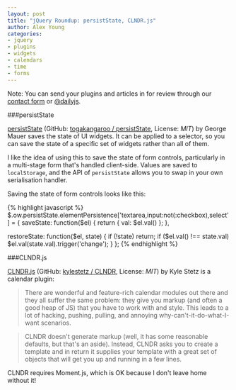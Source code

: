 ```yaml
---
layout: post
title: "jQuery Roundup: persistState, CLNDR.js"
author: Alex Young
categories:
- jquery
- plugins
- widgets
- calendars
- time
- forms
---
```


<div class="intro">
Note: You can send your plugins and articles in for review through our <a href="/contact.html">contact form</a> or <a href="http://twitter.com/dailyjs">@dailyjs</a>.
</div>

###persistState

[persistState](http://togakangaroo.github.io/persistState/) (GitHub: [togakangaroo / persistState](https://github.com/togakangaroo/persistState), License: _MIT_) by George Mauer saves the state of UI widgets.  It can be applied to a selector, so you can save the state of a specific set of widgets rather than all of them.

I like the idea of using this to save the state of form controls, particularly in a multi-stage form that's handled client-side.  Values are saved to `localStorage`, and the API of `persistState` allows you to swap in your own serialisation handler.

Saving the state of form controls looks like this:

{% highlight javascript %}
$.ow.persistState.elementPersistence['textarea,input:not(:checkbox),select'] = {
  saveState: function($el) {
    return { val: $el.val() };
  },

  restoreState: function($el, state) {
    if (!state) return;
    if ($el.val() !== state.val)
      $el.val(state.val).trigger('change');
  }
};
{% endhighlight %}

###CLNDR.js

[CLNDR.js](http://kylestetz.github.io/CLNDR/) (GitHub: [kylestetz / CLNDR](https://github.com/kylestetz/CLNDR), License: _MIT_) by Kyle Stetz is a calendar plugin:

> There are wonderful and feature-rich calendar modules out there and they all suffer the same problem: they give you markup (and often a good heap of JS) that you have to work with and style. This leads to a lot of hacking, pushing, pulling, and annoying why-can't-it-do-what-I-want scenarios.

> CLNDR doesn't generate markup (well, it has some reasonable defaults, but that's an aside). Instead, CLNDR asks you to create a template and in return it supplies your template with a great set of objects that will get you up and running in a few lines.

CLNDR requires Moment.js, which is OK because I don't leave home without it!
